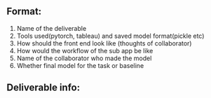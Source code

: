 ## Format: 
1. Name of the deliverable
2. Tools used(pytorch, tableau) and saved model format(pickle etc)
3. How should the front end look like (thoughts of collaborator)
4. How would the workflow of the sub app be like
5. Name of the collaborator who made the model 
6. Whether final model for the task or baseline



## Deliverable info:
